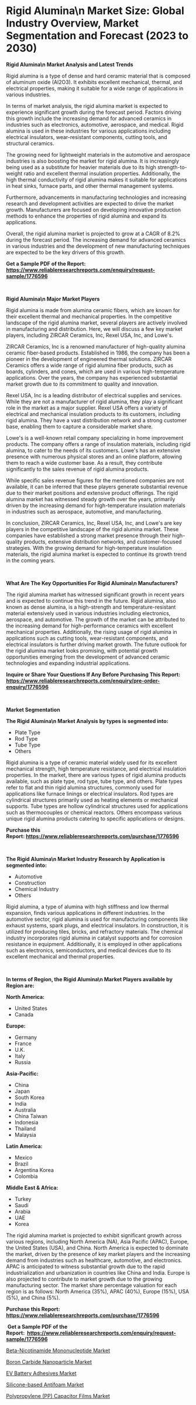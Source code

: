 <p><h1>Rigid Alumina\n Market Size: Global Industry Overview, Market Segmentation and Forecast (2023 to 2030)</h1></p><p><strong>Rigid Alumina\n Market Analysis and Latest Trends</strong></p>
<p><p>Rigid alumina is a type of dense and hard ceramic material that is composed of aluminum oxide (Al2O3). It exhibits excellent mechanical, thermal, and electrical properties, making it suitable for a wide range of applications in various industries.</p><p>In terms of market analysis, the rigid alumina market is expected to experience significant growth during the forecast period. Factors driving this growth include the increasing demand for advanced ceramics in industries such as electronics, automotive, aerospace, and medical. Rigid alumina is used in these industries for various applications including electrical insulators, wear-resistant components, cutting tools, and structural ceramics.</p><p>The growing need for lightweight materials in the automotive and aerospace industries is also boosting the market for rigid alumina. It is increasingly being used as a substitute for heavier materials due to its high strength-to-weight ratio and excellent thermal insulation properties. Additionally, the high thermal conductivity of rigid alumina makes it suitable for applications in heat sinks, furnace parts, and other thermal management systems.</p><p>Furthermore, advancements in manufacturing technologies and increasing research and development activities are expected to drive the market growth. Manufacturers are focused on developing innovative production methods to enhance the properties of rigid alumina and expand its applications.</p><p>Overall, the rigid alumina market is projected to grow at a CAGR of 8.2% during the forecast period. The increasing demand for advanced ceramics in various industries and the development of new manufacturing techniques are expected to be the key drivers of this growth.</p></p>
<p><strong>Get a Sample PDF of the Report:&nbsp; <a href="https://www.reliableresearchreports.com/enquiry/request-sample/1776596">https://www.reliableresearchreports.com/enquiry/request-sample/1776596</a></strong></p>
<p>&nbsp;</p>
<p><strong>Rigid Alumina\n Major Market Players</strong></p>
<p><p>Rigid alumina is made from alumina ceramic fibers, which are known for their excellent thermal and mechanical properties. In the competitive landscape of the rigid alumina market, several players are actively involved in manufacturing and distribution. Here, we will discuss a few key market players, including ZIRCAR Ceramics, Inc, Rexel USA, Inc, and Lowe's.</p><p>ZIRCAR Ceramics, Inc is a renowned manufacturer of high-quality alumina ceramic fiber-based products. Established in 1986, the company has been a pioneer in the development of engineered thermal solutions. ZIRCAR Ceramics offers a wide range of rigid alumina fiber products, such as boards, cylinders, and cones, which are used in various high-temperature applications. Over the years, the company has experienced substantial market growth due to its commitment to quality and innovation.</p><p>Rexel USA, Inc is a leading distributor of electrical supplies and services. While they are not a manufacturer of rigid alumina, they play a significant role in the market as a major supplier. Rexel USA offers a variety of electrical and mechanical insulation products to its customers, including rigid alumina. They have a vast distribution network and a strong customer base, enabling them to capture a considerable market share.</p><p>Lowe's is a well-known retail company specializing in home improvement products. The company offers a range of insulation materials, including rigid alumina, to cater to the needs of its customers. Lowe's has an extensive presence with numerous physical stores and an online platform, allowing them to reach a wide customer base. As a result, they contribute significantly to the sales revenue of rigid alumina products.</p><p>While specific sales revenue figures for the mentioned companies are not available, it can be inferred that these players generate substantial revenue due to their market positions and extensive product offerings. The rigid alumina market has witnessed steady growth over the years, primarily driven by the increasing demand for high-temperature insulation materials in industries such as aerospace, automotive, and manufacturing.</p><p>In conclusion, ZIRCAR Ceramics, Inc, Rexel USA, Inc, and Lowe's are key players in the competitive landscape of the rigid alumina market. These companies have established a strong market presence through their high-quality products, extensive distribution networks, and customer-focused strategies. With the growing demand for high-temperature insulation materials, the rigid alumina market is expected to continue its growth trend in the coming years.</p></p>
<p>&nbsp;</p>
<p><strong>What Are The Key Opportunities For Rigid Alumina\n Manufacturers?</strong></p>
<p><p>The rigid alumina market has witnessed significant growth in recent years and is expected to continue this trend in the future. Rigid alumina, also known as dense alumina, is a high-strength and temperature-resistant material extensively used in various industries including electronics, aerospace, and automotive. The growth of the market can be attributed to the increasing demand for high-performance ceramics with excellent mechanical properties. Additionally, the rising usage of rigid alumina in applications such as cutting tools, wear-resistant components, and electrical insulators is further driving market growth. The future outlook for the rigid alumina market looks promising, with potential growth opportunities emerging from the development of advanced ceramic technologies and expanding industrial applications.</p></p>
<p><strong>Inquire or Share Your Questions If Any Before Purchasing This Report: <a href="https://www.reliableresearchreports.com/enquiry/pre-order-enquiry/1776596">https://www.reliableresearchreports.com/enquiry/pre-order-enquiry/1776596</a></strong></p>
<p>&nbsp;</p>
<p><strong>Market Segmentation</strong></p>
<p><strong>The Rigid Alumina\n Market Analysis by types is segmented into:</strong></p>
<p><ul><li>Plate Type</li><li>Rod Type</li><li>Tube Type</li><li>Others</li></ul></p>
<p><p>Rigid alumina is a type of ceramic material widely used for its excellent mechanical strength, high temperature resistance, and electrical insulation properties. In the market, there are various types of rigid alumina products available, such as plate type, rod type, tube type, and others. Plate types refer to flat and thin rigid alumina structures, commonly used for applications like furnace linings or electrical insulators. Rod types are cylindrical structures primarily used as heating elements or mechanical supports. Tube types are hollow cylindrical structures used for applications such as thermocouples or chemical reactors. Others encompass various unique rigid alumina products catering to specific applications or designs.</p></p>
<p><strong>Purchase this Report:&nbsp;<a href="https://www.reliableresearchreports.com/purchase/1776596">https://www.reliableresearchreports.com/purchase/1776596</a></strong></p>
<p>&nbsp;</p>
<p><strong>The Rigid Alumina\n Market Industry Research by Application is segmented into:</strong></p>
<p><ul><li>Automotive</li><li>Construction</li><li>Chemical Industry</li><li>Others</li></ul></p>
<p><p>Rigid alumina, a type of alumina with high stiffness and low thermal expansion, finds various applications in different industries. In the automotive sector, rigid alumina is used for manufacturing components like exhaust systems, spark plugs, and electrical insulators. In construction, it is utilized for producing tiles, bricks, and refractory materials. The chemical industry incorporates rigid alumina in catalyst supports and for corrosion resistance in equipment. Additionally, it is employed in other applications such as electronics, semiconductors, and medical devices due to its excellent mechanical and thermal properties.</p></p>
<p>&nbsp;</p>
<p><strong>In terms of Region, the Rigid Alumina\n Market Players available by Region are:</strong></p>
<p>
    <p> <strong> North America: </strong>
        <ul>
            <li>United States</li>
            <li>Canada</li>
        </ul>
        </p> 
    <p> <strong> Europe: </strong>
        <ul>
            <li>Germany</li>
            <li>France</li>
            <li>U.K.</li>
            <li>Italy</li>
            <li>Russia</li>
        </ul>
        </p> 
    <p> <strong> Asia-Pacific: </strong>
        <ul>
            <li>China</li>
            <li>Japan</li>
            <li>South Korea</li>
            <li>India</li>
            <li>Australia</li>
            <li>China Taiwan</li>
            <li>Indonesia</li>
            <li>Thailand</li>
            <li>Malaysia</li>
        </ul>
        </p> 
    <p> <strong> Latin America: </strong>
        <ul>
            <li>Mexico</li>
            <li>Brazil</li>
            <li>Argentina Korea</li>
            <li>Colombia</li>
        </ul>
        </p> 
    <p> <strong> Middle East & Africa: </strong>
        <ul>
            <li>Turkey</li>
            <li>Saudi</li>
            <li>Arabia</li>
            <li>UAE</li>
            <li>Korea</li>
        </ul>
    </p>
    </p>
<p><p>The rigid alumina market is projected to exhibit significant growth across various regions, including North America (NA), Asia Pacific (APAC), Europe, the United States (USA), and China. North America is expected to dominate the market, driven by the presence of key market players and the increasing demand from industries such as healthcare, automotive, and electronics. APAC is anticipated to witness substantial growth due to the rapid industrialization and urbanization in countries like China and India. Europe is also projected to contribute to market growth due to the growing manufacturing sector. The market share percentage valuation for each region is as follows: North America (35%), APAC (40%), Europe (15%), USA (5%), and China (5%).</p></p>
<p><strong>Purchase this Report: <a href="https://www.reliableresearchreports.com/purchase/1776596">https://www.reliableresearchreports.com/purchase/1776596</a></strong></p>
<p>&nbsp;<strong>Get a Sample PDF of the Report:&nbsp;&nbsp;<a href="https://www.reliableresearchreports.com/enquiry/request-sample/1776596">https://www.reliableresearchreports.com/enquiry/request-sample/1776596</a></strong></p>
<p><strong></strong></p>
<p><p><a href="https://github.com/FassouRP/Market-Research-Report-List-2/blob/main/beta-nicotinamide-mononucleotide-market.md">Beta-Nicotinamide Mononucleotide Market</a></p><p><a href="https://github.com/AKSHATREPORTPRIME/Market-Research-Report-List-2/blob/main/boron-carbide-nanoparticle-market.md">Boron Carbide Nanoparticle Market</a></p><p><a href="https://github.com/rexevange/Market-Research-Report-List-2/blob/main/ev-battery-adhesives-market.md">EV Battery Adhesives Market</a></p><p><a href="https://github.com/ashepherd82/Market-Research-Report-List-2/blob/main/silicone-based-antifoam-market.md">Silicone-based Antifoam Market</a></p><p><a href="https://github.com/lilstefpacute/Market-Research-Report-List-2/blob/main/polypropylene-pp-capacitor-films-market.md">Polypropylene (PP) Capacitor Films Market</a></p></p>